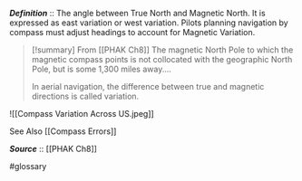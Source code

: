 ***Definition***    :: The angle between True North and Magnetic North.  It is expressed as east variation or west variation.  Pilots planning navigation by compass must adjust headings to account for Magnetic Variation.

> [!summary] From [[PHAK Ch8]]
> The magnetic North Pole to which the magnetic compass points is not collocated with the geographic North Pole, but is some 1,300 miles away....
> 
> In aerial navigation, the difference between true and magnetic directions is called variation.

![[Compass Variation Across US.jpeg]]

See Also [[Compass Errors]]

***Source***         :: [[PHAK Ch8]]


#glossary